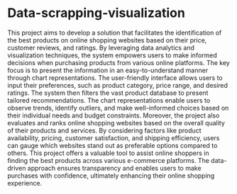 # Data-scrapping-visualization
This project aims to develop a solution that facilitates the identification of the best
products on online shopping websites based on their price, customer reviews, and
ratings. By leveraging data analytics and visualization techniques, the system
empowers users to make informed decisions when purchasing products from various
online platforms. The key focus is to present the information in an easy-to-understand
manner through chart representations.
 The user-friendly interface allows users to input their preferences, such as product
category, price range, and desired ratings. The system then filters the vast product
database to present tailored recommendations. The chart representations enable users
to observe trends, identify outliers, and make well-informed choices based on their
individual needs and budget constraints.
 Moreover, the project also evaluates and ranks online shopping websites based on
the overall quality of their products and services. By considering factors like product
availability, pricing, customer satisfaction, and shipping efficiency, users can gauge
which websites stand out as preferable options compared to others.
 This project offers a valuable tool to assist online shoppers in finding the best
products across various e-commerce platforms. The data-driven approach ensures
transparency and enables users to make purchases with confidence, ultimately
enhancing their online shopping experience. 
 
